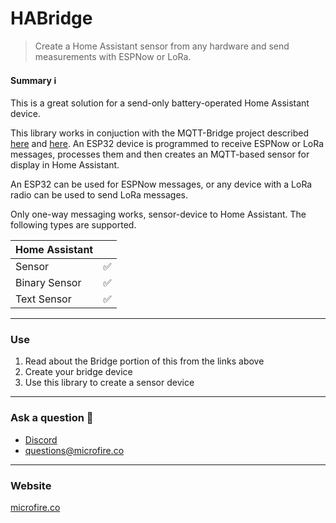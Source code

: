 HABridge
======

> Create a Home Assistant sensor from any hardware and send measurements with ESPNow or LoRa.

#### Summary ℹ️

This is a great solution for a send-only battery-operated Home Assistant device. 

This library works in conjuction with the MQTT-Bridge project described [here](https://microfire.co/articles/lora-with-espnow) and [here](https://microfire.co/articles/espnow-with-esphome). An ESP32 device is programmed to receive ESPNow or LoRa messages, processes them and then creates an MQTT-based sensor for display in Home Assistant. 

An ESP32 can be used for ESPNow messages, or any device with a LoRa radio can be used to send LoRa messages. 

Only one-way messaging works, sensor-device to Home Assistant. The following types are supported.

| Home Assistant  |  |
| ------------------- | :--------: |
| Sensor       |     ✅     |
| Binary Sensor              |     ✅     |
| Text Sensor              |     ✅     |

* * *

### Use
1. Read about the Bridge portion of this from the links above
2. Create your bridge device
3. Use this library to create a sensor device
* * *

### Ask a question 🤙

*   [Discord](https://discord.gg/rAnZPdW)
*   [questions@microfire.co](mailto:questions@microfire.co)

* * *

### Website
[microfire.co](https://microfire.co)
